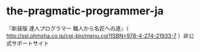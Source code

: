 # the-pragmatic-programmer-ja
『新装版 達人プログラマー 職人から名匠への道』（ http://ssl.ohmsha.co.jp/cgi-bin/menu.cgi?ISBN=978-4-274-21933-7 ）非公式サポートサイト
